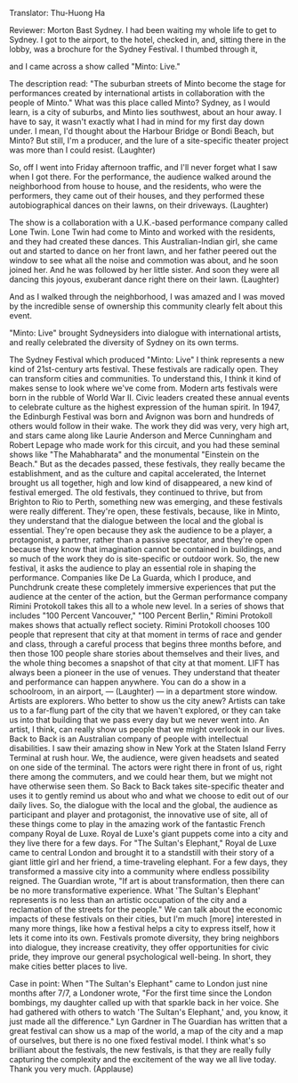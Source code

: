 

Translator: Thu-Huong Ha

Reviewer: Morton Bast
Sydney. I had been waiting my whole life to get to Sydney.
I got to the airport, to the hotel, checked in,
and, sitting there in the lobby, was a brochure
for the Sydney Festival. I thumbed through it,

and I came across a show called &quot;Minto: Live.&quot;

The description read: &quot;The suburban streets of Minto
become the stage for performances
created by international artists
in collaboration with the people of Minto.&quot;
What was this place called Minto?
Sydney, as I would learn, is a city of suburbs,
and Minto lies southwest, about an hour away.
I have to say, it wasn&#39;t exactly what I had in mind
for my first day down under.
I mean, I&#39;d thought about the Harbour Bridge or Bondi Beach,
but Minto? But still, I&#39;m a producer,
and the lure of a site-specific theater project
was more than I could resist. 
(Laughter)

So, off I went into Friday afternoon traffic,
and I&#39;ll never forget what I saw when I got there.
For the performance, the audience walked
around the neighborhood from house to house,
and the residents, who were the performers,
they came out of their houses, and they performed
these autobiographical dances on their lawns,
on their driveways. 
(Laughter)

The show is a collaboration with a U.K.-based
performance company called Lone Twin.
Lone Twin had come to Minto and worked
with the residents, and they had created these dances.
This Australian-Indian girl, she came out and started
to dance on her front lawn,
and her father peered out the window to see
what all the noise and commotion was about,
and he soon joined her.
And he was followed by her little sister.
And soon they were all dancing this joyous,
exuberant dance right there on their lawn. 
(Laughter)

And as I walked through the neighborhood,
I was amazed and I was moved by the incredible
sense of ownership this community clearly felt
about this event.

&quot;Minto: Live&quot; brought Sydneysiders into dialogue
with international artists, and really celebrated
the diversity of Sydney on its own terms.

The Sydney Festival which produced &quot;Minto: Live&quot; I think
represents a new kind of 21st-century arts festival.
These festivals are radically open.
They can transform cities and communities.
To understand this, I think it kind of makes sense
to look where we&#39;ve come from.
Modern arts festivals were born
in the rubble of World War II.
Civic leaders created these annual events
to celebrate culture as the highest
expression of the human spirit.
In 1947, the Edinburgh Festival was born
and Avignon was born and hundreds of others
would follow in their wake.
The work they did was very, very high art,
and stars came along like Laurie Anderson
and Merce Cunningham and Robert Lepage
who made work for this circuit,
and you had these seminal shows like &quot;The Mahabharata&quot;
and the monumental &quot;Einstein on the Beach.&quot;
But as the decades passed,
these festivals, they really became the establishment,
and as the culture and capital accelerated,
the Internet brought us all together,
high and low kind of disappeared,
a new kind of festival emerged.
The old festivals, they continued to thrive, but
from Brighton to Rio to Perth, something new was emerging,
and these festivals were really different.
They&#39;re open, these festivals, because, like in Minto,
they understand that the dialogue
between the local and the global is essential.
They&#39;re open because they ask the audience to be a player,
a protagonist, a partner, rather than a passive spectator,
and they&#39;re open because they know that imagination
cannot be contained in buildings,
and so much of the work they do
is site-specific or outdoor work.
So, the new festival, it asks the audience to play
an essential role in shaping the performance.
Companies like De La Guarda, which I produce, and Punchdrunk
create these completely immersive experiences
that put the audience at the center of the action,
but the German performance company Rimini Protokoll
takes this all to a whole new level.
In a series of shows that includes &quot;100 Percent Vancouver,&quot;
&quot;100 Percent Berlin,&quot; Rimini Protokoll makes shows
that actually reflect society.
Rimini Protokoll chooses 100 people that represent that city
at that moment in terms of race and gender and class,
through a careful process that begins three months before,
and then those 100 people share stories about
themselves and their lives, and the whole thing
becomes a snapshot of that city at that moment.
LIFT has always been a pioneer in the use of venues.
They understand that theater and performance
can happen anywhere.
You can do a show in a schoolroom,
in an airport, — 
(Laughter)
 —
in a department store window.
Artists are explorers. Who better to show us the city anew?
Artists can take us to a far-flung part of the city
that we haven&#39;t explored, or they can take us into
that building that we pass every day but we never went into.
An artist, I think, can really show us people
that we might overlook in our lives.
Back to Back is an Australian company of people
with intellectual disabilities. I saw their amazing show
in New York at the Staten Island Ferry Terminal
at rush hour.
We, the audience, were given headsets and seated
on one side of the terminal.
The actors were right there in front of us,
right there among the commuters,
and we could hear them,
but we might not have otherwise seen them.
So Back to Back takes site-specific theater and uses it
to gently remind us about who and what we choose
to edit out of our daily lives.
So, the dialogue with the local and the global,
the audience as participant and player and protagonist,
the innovative use of site, all of these things
come to play in the amazing work
of the fantastic French company Royal de Luxe.
Royal de Luxe&#39;s giant puppets come into a city
and they live there for a few days.
For &quot;The Sultan&#39;s Elephant,&quot; Royal de Luxe
came to central London and brought it to a standstill
with their story of a giant little girl and her friend,
a time-traveling elephant.
For a few days, they transformed a massive city
into a community where endless possibility reigned.
The Guardian wrote, &quot;If art is about transformation,
then there can be no more transformative experience.
What &#39;The Sultan&#39;s Elephant&#39; represents is no less
than an artistic occupation of the city
and a reclamation of the streets for the people.&quot;
We can talk about the economic impacts of these festivals
on their cities, but I&#39;m much [more] interested in many more things,
like how a festival helps a city to express itself,
how it lets it come into its own.
Festivals promote diversity,
they bring neighbors into dialogue,
they increase creativity,
they offer opportunities for civic pride,
they improve our general psychological well-being.
In short, they make cities better places to live.

Case in point:
When &quot;The Sultan&#39;s Elephant&quot; came to London
just nine months after 7/7, a Londoner wrote,
&quot;For the first time since the London bombings,
my daughter called up with that sparkle back in her voice.
She had gathered with others
to watch &#39;The Sultan&#39;s Elephant,&#39; and, you know,
it just made all the difference.&quot;
Lyn Gardner in The Guardian has written
that a great festival can show us a map of the world,
a map of the city and a map of ourselves,
but there is no one fixed festival model.
I think what&#39;s so brilliant about the festivals,
the new festivals, is that they are really fully capturing
the complexity and the excitement
of the way we all live today.
Thank you very much. 
(Applause)


